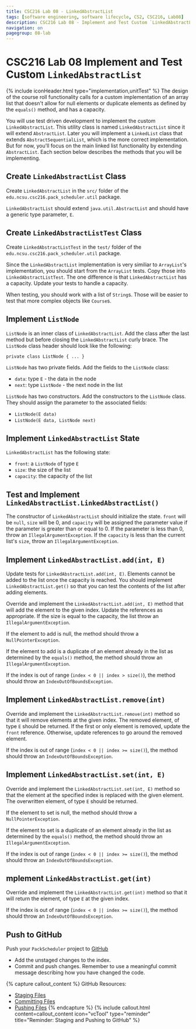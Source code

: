 ```yaml
---
title: CSC216 Lab 08 - LinkedAbstractList
tags: [software engineering, software lifecycle, CS2, CSC216, Lab08]
description: CSC216 Lab 08 - Implement and Test Custom `LinkedAbstractList`
navigation: on
pagegroup: 08-lab
---
```

# CSC216 Lab 08 Implement and Test Custom `LinkedAbstractList`
{% include iconHeader.html type="implementation,unitTest" %}
The design of the course roll functionality calls for a custom implementation of an array list that doesn't allow for null elements or duplicate elements as defined by the `equals()` method, and has a capacity.  

You will use test driven development to implement the custom `LinkedAbstractList`.  This utility class is named `LinkedAbstractList` since it will extend `AbstractList`.  Later you will implement a `LinkedList` class that extends `AbstractSequentialList`, which is the more correct implementation.  But for now, you'll focus on the main linked list functionality by extending `AbstractList`.  Each section below describes the methods that you will be implementing.


## Create `LinkedAbstractList` Class
Create `LinkedAbstractList` in the `src/` folder of the `edu.ncsu.csc216.pack_scheduler.util` package.  

`LinkedAbstractList` should extend `java.util.AbstractList` and should have a generic type parameter, `E`.


## Create `LinkedAbstractListTest` Class
Create `LinkedAbstractListTest` in the `test/` folder of the `edu.ncsu.csc216.pack_scheduler.util` package.  

Since the `LinkedAbstractList` implementation is very similiar to `ArrayList`'s implementation, you should start from the `ArrayList` tests.  Copy those into `LinkedAbstractListTest`.  The one difference is that `LinkedAbstractList` has a capacity.  Update your tests to handle a capacity.

When testing, you should work with a list of `String`s.  Those will be easier to test that more complex objects like `Course`s.


## Implement `ListNode`
`ListNode` is an inner class of `LinkedAbstractList`.  Add the class after the last method but before closing the `LinkedAbstractList` curly brace.  The `ListNode` class header should look like the following:

    private class ListNode { ... }

`ListNode` has two private fields.  Add the fields to the `ListNode` class:

  * `data`: type `E` - the data in the node
  * `next`: type `ListNode` - the next node in the list
  
`ListNode` has two constructors.  Add the constructors to the `ListNode` class.  They should assign the parameter to the associated fields:

  * `ListNode(E data)`
  * `ListNode(E data, ListNode next)`


## Implement `LinkedAbstractList` State
`LinkedAbstractList` has the following state:

  * `front`: a `ListNode` of type `E`
  * `size`: the size of the list
  * `capacity`: the capacity of the list
  

## Test and Implement `LinkedAbstractList.LinkedAbstractList()`
The constructor of `LinkedAbstractList` should initialize the state.  `front` will be `null`, `size` will be 0, and `capacity` will be assigned the parameter value if the parameter is greater than or equal to 0.  If the parameter is less than 0, throw an `IllegalArgumentException`.  If the `capacity` is less than the current list's `size`, throw an `IllegalArgumentException`.


## Implement `LinkedAbstractList.add(int, E)`
Update tests for `LinkedAbstractList.add(int, E)`.  Elements cannot be added to the list once the capacity is reached. You should implement `LinkedAbstractList.get()` so that you can test the contents of the list after adding elements.

Override and implement the `LinkedAbstractList.add(int, E)` method that will add the element to the given index.  Update the references as appropriate.  If the size is equal to the capacity, the list throw an `IllegalArgumentException`.  

If the element to add is null, the method should throw a `NullPointerException`.

If the element to add is a duplicate of an element already in the list as determined by the `equals()` method, the method should throw an `IllegalArgumentException`.  

If the index is out of range (`index < 0 || index > size()`), the method should throw an `IndexOutOfBoundsException`.


## Implement `LinkedAbstractList.remove(int)`
Override and implement the `LinkedAbstractList.remove(int)` method so that it will remove elements at the given index.  The removed element, of type `E` should be returned.  If the first or only element is removed, update the `front` reference.  Otherwise, update references to go around the removed element.

If the index is out of range (`index < 0 || index >= size()`), the method should throw an `IndexOutOfBoundsException`.


## Implement `LinkedAbstractList.set(int, E)`
Override and implement the `LinkedAbstractList.set(int, E)` method so that the element at the specified index is replaced with the given element.  The overwritten element, of type `E` should be returned.

If the element to set is null, the method should throw a `NullPointerException`.

If the element to set is a duplicate of an element already in the list as determined by the `equals()` method, the method should throw an `IllegalArgumentException`.  

If the index is out of range (`index < 0 || index >= size()`), the method should throw an `IndexOutOfBoundsException`.


## mplement `LinkedAbstractList.get(int)`
Override and implement the `LinkedAbstractList.get(int)` method so that it will return the element, of type `E` at the given index.  

If the index is out of range (`index < 0 || index >= size()`), the method should throw an `IndexOutOfBoundsException`.


## Push to GitHub
Push your `PackScheduler` project to [GitHub](https://github.ncsu.edu)

  * Add the unstaged changes to the index.
  * Commit and push changes.  Remember to use a meaningful commit message describing how you have changed the code.  


{% capture callout_content %}
GitHub Resources:

  * [Staging Files](../../git-tutorial/git-staging)
  * [Committing Files](../../git-tutorial/git-commit)
  * [Pushing Files](../../git-tutorial/git-push)
{% endcapture %}
{% include callout.html content=callout_content icon="vcTool" type="reminder" title="Reminder: Staging and Pushing to GitHub" %}